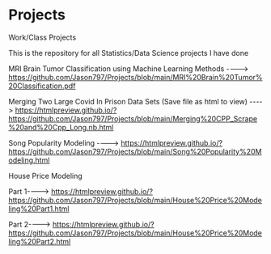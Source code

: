 # Projects
Work/Class Projects

This is the repository for all Statistics/Data Science projects I have done

MRI Brain Tumor Classification using Machine Learning Methods ----> https://github.com/Jason797/Projects/blob/main/MRI%20Brain%20Tumor%20Classification.pdf

Merging Two Large Covid In Prison Data Sets (Save file as html to view) ----> https://htmlpreview.github.io/?https://github.com/Jason797/Projects/blob/main/Merging%20CPP_Scrape%20and%20Cpp_Long.nb.html

Song Popularity Modeling ----> https://htmlpreview.github.io/?https://github.com/Jason797/Projects/blob/main/Song%20Popularity%20Modeling.html

House Price Modeling 

Part 1----> https://htmlpreview.github.io/?https://github.com/Jason797/Projects/blob/main/House%20Price%20Modeling%20Part1.html

Part 2----> https://htmlpreview.github.io/?https://github.com/Jason797/Projects/blob/main/House%20Price%20Modeling%20Part2.html
                     
                     
                     
                     
